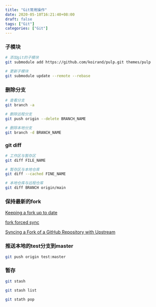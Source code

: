 ```yaml
---
title: "Git常用操作"
date: 2020-05-10T16:21:40+08:00
draft: false
tags: ["Git"]
categories: ["Git"]
---
```




### 子模块

```bash
# 添加git的子模块
git submodule add https://github.com/koirand/pulp.git themes/pulp

# 更新子模块
git submodule update --remote --rebase
```



### 删除分支

```bash
# 查看分支
git branch -a

# 删除远程分支
git push origin --delete BRANCH_NAME

# 删除本地分支
git branch -d BRANCH_NAME
```



### git diff

```bash
# 工作区与暂存区
git diff FILE_NAME

# 暂存区与本地仓库
git diff --cached FINE_NAME

# 本地仓库与远程仓库
git diff BRANCH origin/main
```



### 保持最新的fork
[Keeping a fork up to date](https://gist.github.com/CristinaSolana/1885435)

[fork forced sync](https://gist.github.com/glennblock/1974465)

[Syncing a Fork of a GitHub Repository with Upstream](https://ardalis.com/syncing-a-fork-of-a-github-repository-with-upstream/)



### 推送本地的test分支到master

```bash
git push origin test:master
```



### 暂存

```bash
git stash

git stash list 

git stath pop
```

